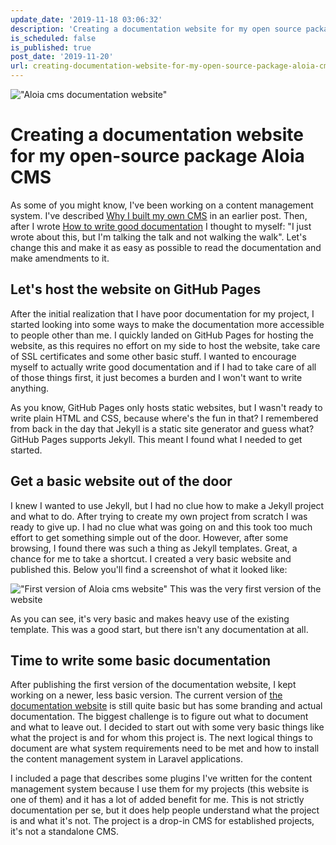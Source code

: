 ```yaml
---
update_date: '2019-11-18 03:06:32'
description: 'Creating a documentation website for my open source package Aloia CMS'
is_scheduled: false
is_published: true
post_date: '2019-11-20'
url: creating-documentation-website-for-my-open-source-package-aloia-cms
---
```

!["Aloia cms documentation website"](/images/articles/aloia-cms-documentation-website.png)
# Creating a documentation website for my open-source package Aloia CMS
As some of you might know, I've been working on a content management system. I've described [Why I built my own CMS](/articles/why-built-my-own-cms) in an earlier post. Then, after I wrote [How to write good documentation](/articles/how-to-write-good-documentation) I thought to myself: "I just wrote about this, but I'm talking the talk and not walking the walk". 
Let's change this and make it as easy as possible to read the documentation and make amendments to it.

## Let's host the website on GitHub Pages
After the initial realization that I have poor documentation for my project, I started looking into some ways to make the documentation more accessible to people other than me. I quickly landed on GitHub Pages for hosting the website, as this requires no effort on my side to host the website, take care of SSL certificates and some other basic stuff. I wanted to encourage myself to actually write good documentation and if I had to take care of all of those things first, it just becomes a burden and I won't want to write anything. 

As you know, GitHub Pages only hosts static websites, but I wasn't ready to write plain HTML and CSS, because where's the fun in that? I remembered from back in the day that Jekyll is a static site generator and guess what? GitHub Pages supports Jekyll. This meant I found what I needed to get started. 

## Get a basic website out of the door
I knew I wanted to use Jekyll, but I had no clue how to make a Jekyll project and what to do. After trying to create my own project from scratch I was ready to give up. I had no clue what was going on and this took too much effort to get something simple out of the door. However, after some browsing, I found there was such a thing as Jekyll templates. Great, a chance for me to take a shortcut. I created a very basic website and published this. Below you'll find a screenshot of what it looked like:

!["First version of Aloia cms website"](/images/articles/first-version-of-aloia-cms-website.png)
<span class="caption">This was the very first version of the website</span>

As you can see, it's very basic and makes heavy use of the existing template. This was a good start, but there isn't any documentation at all. 

## Time to write some basic documentation
After publishing the first version of the documentation website, I kept working on a newer, less basic version. The current version of [the documentation website](https://aloiacms.com/) is still quite basic but has some branding and actual documentation. The biggest challenge is to figure out what to document and what to leave out. I decided to start out with some very basic things like what the project is and for whom this project is. The next logical things to document are what system requirements need to be met and how to install the content management system in Laravel applications. 

I included a page that describes some plugins I've written for the content management system because I use them for my projects (this website is one of them) and it has a lot of added benefit for me. This is not strictly documentation per se, but it does help people understand what the project is and what it's not. The project is a drop-in CMS for established projects, it's not a standalone CMS. 